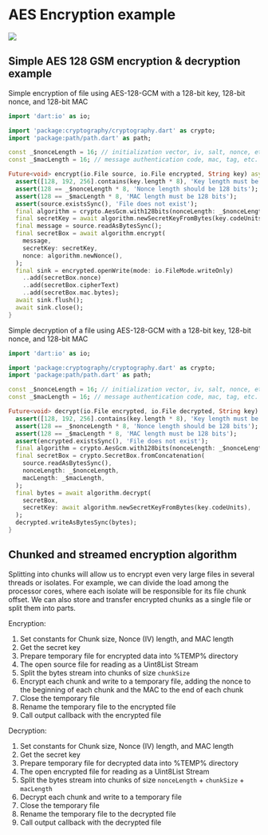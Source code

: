 # AES Encryption example

![](/assets/screenshot.png)

## Simple AES 128 GSM encryption & decryption example

Simple encryption of file using AES-128-GCM with a 128-bit key, 128-bit nonce, and 128-bit MAC

```dart
import 'dart:io' as io;

import 'package:cryptography/cryptography.dart' as crypto;
import 'package:path/path.dart' as path;

const _$nonceLength = 16; // initialization vector, iv, salt, nonce, etc.
const _$macLength = 16; // message authentication code, mac, tag, etc.

Future<void> encrypt(io.File source, io.File encrypted, String key) async {
  assert([128, 192, 256].contains(key.length * 8), 'Key length must be 128, 192, or 256 bits');
  assert(128 == _$nonceLength * 8, 'Nonce length should be 128 bits');
  assert(128 == _$macLength * 8, 'MAC length must be 128 bits');
  assert(source.existsSync(), 'File does not exist');
  final algorithm = crypto.AesGcm.with128bits(nonceLength: _$nonceLength);
  final secretKey = await algorithm.newSecretKeyFromBytes(key.codeUnits);
  final message = source.readAsBytesSync();
  final secretBox = await algorithm.encrypt(
    message,
    secretKey: secretKey,
    nonce: algorithm.newNonce(),
  );
  final sink = encrypted.openWrite(mode: io.FileMode.writeOnly)
    ..add(secretBox.nonce)
    ..add(secretBox.cipherText)
    ..add(secretBox.mac.bytes);
  await sink.flush();
  await sink.close();
}
```

Simple decryption of a file using AES-128-GCM with a 128-bit key, 128-bit nonce, and 128-bit MAC

```dart
import 'dart:io' as io;

import 'package:cryptography/cryptography.dart' as crypto;
import 'package:path/path.dart' as path;

const _$nonceLength = 16; // initialization vector, iv, salt, nonce, etc.
const _$macLength = 16; // message authentication code, mac, tag, etc.

Future<void> decrypt(io.File encrypted, io.File decrypted, String key) async {
  assert([128, 192, 256].contains(key.length * 8), 'Key length must be 128, 192, or 256 bits');
  assert(128 == _$nonceLength * 8, 'Nonce length should be 128 bits');
  assert(128 == _$macLength * 8, 'MAC length must be 128 bits');
  assert(encrypted.existsSync(), 'File does not exist');
  final algorithm = crypto.AesGcm.with128bits(nonceLength: _$nonceLength);
  final secretBox = crypto.SecretBox.fromConcatenation(
    source.readAsBytesSync(),
    nonceLength: _$nonceLength,
    macLength: _$macLength,
  );
  final bytes = await algorithm.decrypt(
    secretBox,
    secretKey: await algorithm.newSecretKeyFromBytes(key.codeUnits),
  );
  decrypted.writeAsBytesSync(bytes);
}
```

## Chunked and streamed encryption algorithm

Splitting into chunks will allow us to encrypt even very large files in several threads or isolates.
For example, we can divide the load among the processor cores, where each isolate will be responsible for its file chunk offset.
We can also store and transfer encrypted chunks as a single file or split them into parts.

Encryption:

1. Set constants for Chunk size, Nonce (IV) length, and MAC length
2. Get the secret key
3. Prepare temporary file for encrypted data into %TEMP% directory
4. The open source file for reading as a Uint8List Stream
5. Split the bytes stream into chunks of size `chunkSize`
6. Encrypt each chunk and write to a temporary file,
   adding the nonce to the beginning of each chunk and the MAC to the end of each chunk
7. Close the temporary file
8. Rename the temporary file to the encrypted file
9. Call output callback with the encrypted file

Decryption:

1. Set constants for Chunk size, Nonce (IV) length, and MAC length
2. Get the secret key
3. Prepare temporary file for decrypted data into %TEMP% directory
4. The open encrypted file for reading as a Uint8List Stream
5. Split the bytes stream into chunks of size `nonceLength` + `chunkSize` + `macLength`
6. Decrypt each chunk and write to a temporary file
7. Close the temporary file
8. Rename the temporary file to the decrypted file
9. Call output callback with the decrypted file
